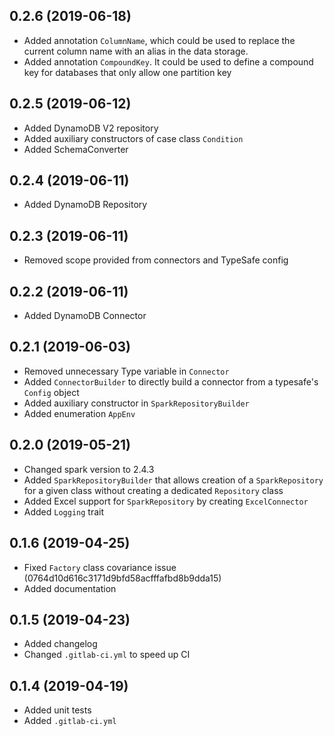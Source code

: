 ## 0.2.6 (2019-06-18)
- Added annotation `ColumnName`, which could be used to replace the current column name 
with an alias in the data storage.
- Added annotation `CompoundKey`. It could be used to define a compound key for databases 
that only allow one partition key

## 0.2.5 (2019-06-12)
- Added DynamoDB V2 repository
- Added auxiliary constructors of case class `Condition`
- Added SchemaConverter

## 0.2.4 (2019-06-11)
- Added DynamoDB Repository

## 0.2.3 (2019-06-11)
- Removed scope provided from connectors and TypeSafe config

## 0.2.2 (2019-06-11)
- Added DynamoDB Connector

## 0.2.1 (2019-06-03)
- Removed unnecessary Type variable in `Connector` 
- Added `ConnectorBuilder` to directly build a connector from a typesafe's `Config` object
- Added auxiliary constructor in `SparkRepositoryBuilder`
- Added enumeration `AppEnv`

## 0.2.0 (2019-05-21)
- Changed spark version to 2.4.3
- Added `SparkRepositoryBuilder` that allows creation of a `SparkRepository` for a given class without creating a 
dedicated `Repository` class
- Added Excel support for `SparkRepository` by creating `ExcelConnector`
- Added `Logging` trait

## 0.1.6 (2019-04-25)
- Fixed `Factory` class covariance issue (0764d10d616c3171d9bfd58acfffafbd8b9dda15)
- Added documentation

## 0.1.5 (2019-04-23)
- Added changelog
- Changed `.gitlab-ci.yml` to speed up CI

## 0.1.4 (2019-04-19) 
- Added unit tests
- Added `.gitlab-ci.yml`